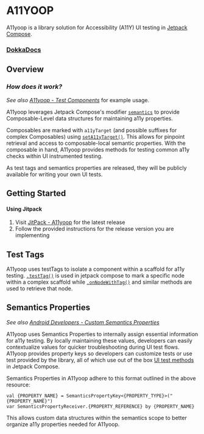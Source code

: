# A11YOOP
A11yoop is a library solution for Accessibility (A11Y) UI testing in [Jetpack Compose](https://developer.android.com/jetpack/compose).

### [DokkaDocs](https://a11yoop.netlify.app/)

## Overview
### *How does it work?*
*See also [A11yoop - Test Components](https://github.com/Pandaradox/a11yoop/tree/main/a11yoop/src/main/java/com/pandaradox/a11yoop/testComponents)* for example usage.

A11yoop leverages Jetpack Compose's modifier [`semantics`](https://developer.android.com/jetpack/compose/semantics) to provide Composable-Level data structures for maintaining a11y properties.

Composables are marked with `a11yTarget` (and possible suffixes for complex Composables) using [`setA11yTarget()`](https://github.com/Pandaradox/a11yoop/blob/ef12b0c5bfd442f23f9c21b62c32b336f4782428/a11yoop/src/main/java/com/pandaradox/a11yoop/core/coreTags.kt#L23). This allows for pinpoint retrieval and access to composable-local semantic properties. With the composable in hand, A11yoop provides methods for testing common a11y checks within UI instrumented testing.  

As test tags and semantics properties are released, they will be publicly available for writing your own UI tests.  

## Getting Started 
#### Using Jitpack
1. Visit [JitPack - A11yoop](https://jitpack.io/#Pandaradox/a11yoop) for the latest release
2. Follow the provided instructions for the release version you are implementing

## Test Tags
A11yoop uses testTags to isolate a component within a scaffold for a11y testing. [`.testTag()`](https://developer.android.com/reference/kotlin/androidx/compose/ui/semantics/package-summary#(androidx.compose.ui.semantics.SemanticsPropertyReceiver).testTag()) is used in jetpack compose to mark a specific node within a complex scaffold while [`.onNodeWithTag()`](https://developer.android.com/reference/kotlin/androidx/compose/ui/test/package-summary#(androidx.compose.ui.test.SemanticsNodeInteractionsProvider).onNodeWithTag(kotlin.String,kotlin.Boolean)) and similar methods are used to retrieve that node.  

## Semantics Properties
*See also [Android Developers - Custom Semantics Properties](https://developer.android.com/jetpack/compose/testing#custom-semantics-properties)*

A11yoop uses Semantics Properties to internally assign essential information for a11y testing. By locally maintaining these values, developers can easily contextualize values for quicker troubleshooting during UI test flows. A11yoop provides property keys so developers can customize tests or use test provided by the library, all of which use out of the box [UI test methods](https://developer.android.com/jetpack/compose/testing) in Jetpack Compose. 

Semantics Properties in A11yoop adhere to this format outlined in the above resource:
```
val {PROPERTY_NAME} = SemanticsPropertyKey<{PROPERTY_TYPE}>("{PROPERTY_NAME}")
var SemanticsPropertyReceiver.{PROPERTY_REFERENCE} by {PROPERTY_NAME}
```

This allows custom data structures within the semantics scope to better organize a11y properties needed for A11yoop.
